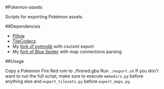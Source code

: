 #Pokemon-assets

Scripts for exporting Pokémon assets.

##Dependencies

* [Pillow]
* [TileCodecs]
* My [fork of pytmxlib] with csv/xml export
* My [fork of Blue Spider] with map connections parsing

##Usage

Copy a Pokemon Fire Red rom to ./firered.gba
Run `./export.sh`
If you don't want to run the full script, make sure to execute `makedirs.py` 
before anything else and `export_tilesets.py` before `export_maps.py`.



[Pillow]:http://python-pillow.github.io/
[TileCodecs]:https://github.com/Yepoleb/TileCodecs
[fork of pytmxlib]:https://github.com/Yepoleb/pytmxlib
[fork of Blue Spider]:https://github.com/Yepoleb/blue-spider
